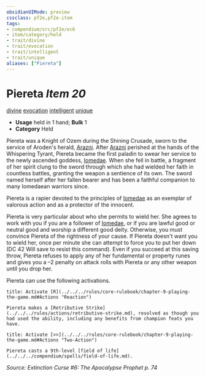 ```yaml
---
obsidianUIMode: preview
cssclass: pf2e,pf2e-item
tags:
- compendium/src/pf2e/ec6
- item/category/held
- trait/divine
- trait/evocation
- trait/intelligent
- trait/unique
aliases: ["Piereta"]
---
```

# Piereta *Item 20*  
[divine](../../../rules/traits/divine.md)  [evocation](../../../rules/traits/evocation.md)  [intelligent](../../../rules/traits/intelligent-gmg.md)  [unique](../../../rules/traits/unique.md)  

- **Usage** held in 1 hand; **Bulk** 1
- **Category** Held

Piereta was a Knight of Ozem during the Shining Crusade, sworn to the service of Aroden's herald, [Arazni](../../setting/deities/arazni-logm.md). After [Arazni](../../setting/deities/arazni-logm.md) perished at the hands of the Whispering Tyrant, Piereta became the first paladin to swear her service to the newly ascended goddess, [Iomedae](../../setting/deities/iomedae.md). When she fell in battle, a fragment of her spirit clung to the sword through which she had wielded her faith in countless battles, granting the weapon a sentience of its own. The sword named herself after her fallen bearer and has been a faithful companion to many Iomedaean warriors since.

Piereta is a rapier devoted to the principles of [Iomedae](../../setting/deities/iomedae.md) as an exemplar of valorous action and as a protector of the innocent.

Piereta is very particular about who she permits to wield her. She agrees to work with you if you are a follower of [Iomedae](../../setting/deities/iomedae.md), or if you are lawful good or neutral good and worship a different good deity. Otherwise, you must convince Piereta of the rightness of your cause. If Piereta doesn't want you to wield her, once per minute she can attempt to force you to put her down (DC 42 Will save to resist this command). Even if you succeed at this saving throw, Piereta refuses to apply any of her fundamental or property runes and gives you a –2 penalty on attack rolls with Piereta or any other weapon until you drop her.

Piereta can use the following activations.

```ad-embed-ability
title: Activate [R](../../../rules/core-rulebook/chapter-9-playing-the-game.md#Actions "Reaction")

Piereta makes a [Retributive Strike](../../../rules/actions/retributive-strike.md), resolved as though you had used the ability, including any benefits from champion feats you have.
```

```ad-embed-ability
title: Activate [>>](../../../rules/core-rulebook/chapter-9-playing-the-game.md#Actions "Two-Action")

Piereta casts a 9th-level [field of life](../../../compendium/spells/field-of-life.md).
```

*Source: Extinction Curse #6: The Apocalypse Prophet p. 74*
